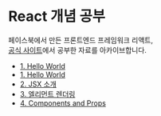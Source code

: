 # React 개념 공부

페이스북에서 만든 프론트엔드 프레임워크 리액트,<br />
[공식 사이트](https://ko.reactjs.org/docs/getting-started.html)에서 공부한 자료를 아카이브합니다.

- [1. Hello World](<./Hello₩ World.md>)<br />
- [1. Hello World](<./Hello₩ World.md>)<br />
- [2. JSX 소개](<./JSX\ 소개.md>)<br />
- [3. 엘리먼트 렌더링](<./엘리먼트\ 렌더링.md>)<br />
- [4. Components and Props](<./Components\ and\ Props>)<br />
